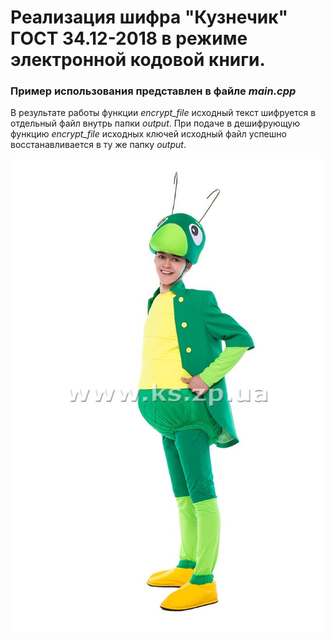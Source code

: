 #  Реализация шифра "Кузнечик" ГОСТ 34.12-2018 в режиме электронной кодовой книги.

### Пример использования представлен в файле *main.cpp*

В результате работы функции *encrypt_file* исходный текст шифруется в отдельный файл внутрь папки *output*. При подаче в дешифрующую функцию *encrypt_file* исходных ключей исходный файл успешно восстанавливается в ту же папку *output*.









![Image alt](https://github.com/agrachiv/kuznechik/raw/master/Rostovaya-kukla-Kuzya-iz-mf-Luntik.jpg)

